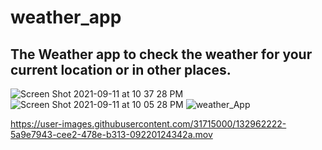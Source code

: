 # weather_app

 ## The Weather app to check the weather for your current location or in other places.

![Screen Shot 2021-09-11 at 10 37 28 PM](https://user-images.githubusercontent.com/31715000/132962246-dce128f3-1815-41aa-930f-3beabdab4aa7.png)
![Screen Shot 2021-09-11 at 10 05 28 PM](https://user-images.githubusercontent.com/31715000/132962252-522c49a2-a596-42ba-a8f7-a88eb62219ab.png)
![weather_App](https://user-images.githubusercontent.com/31715000/132962258-4e16326a-e540-4a36-9c94-1547e17c2b19.jpeg)

https://user-images.githubusercontent.com/31715000/132962222-5a9e7943-cee2-478e-b313-09220124342a.mov
